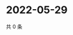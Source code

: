 # 2022-05-29

共 0 条

<!-- BEGIN WEIBO -->
<!-- 最后更新时间 Sun May 29 2022 17:12:57 GMT+0800 (China Standard Time) -->

<!-- END WEIBO -->

